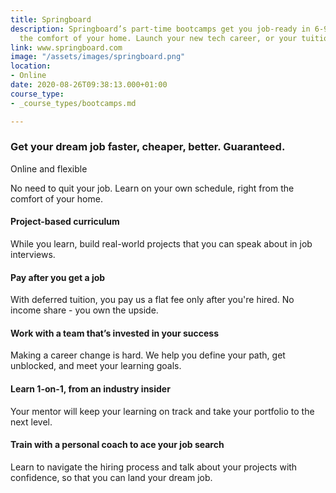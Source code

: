 ```yaml
---
title: Springboard
description: Springboard’s part-time bootcamps get you job-ready in 6-9 months, from
  the comfort of your home. Launch your new tech career, or your tuition is on us.
link: www.springboard.com
image: "/assets/images/springboard.png"
location:
- Online
date: 2020-08-26T09:38:13.000+01:00
course_type:
- _course_types/bootcamps.md

---
```

### Get your dream job faster, cheaper, better. Guaranteed.

Online and flexible

No need to quit your job. Learn on your own schedule, right from the comfort of your home.

#### Project-based curriculum

While you learn, build real-world projects that you can speak about in job interviews.

#### Pay after you get a job

With deferred tuition, you pay us a flat fee only after you're hired. No income share - you own the upside.

#### Work with a team that’s invested in your success

Making a career change is hard. We help you define your path, get unblocked, and meet your learning goals.

#### Learn 1-on-1, from an industry insider

Your mentor will keep your learning on track and take your portfolio to the next level.

#### Train with a personal coach to ace your job search

Learn to navigate the hiring process and talk about your projects with confidence, so that you can land your dream job.